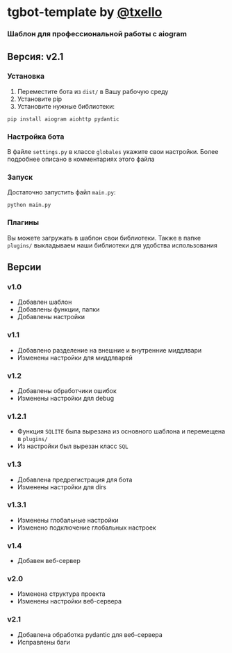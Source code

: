# tgbot-template by [@txello](https://github.com/txello)

### Шаблон для профессиональной работы с aiogram
## Версия: v2.1

### Установка
1. Переместите бота из ```dist/``` в Вашу рабочую среду
2. Установите pip
3. Установите нужные библиотеки:
```console
pip install aiogram aiohttp pydantic
```

### Настройка бота
В файле ```settings.py``` в классе ```globales``` укажите свои настройки.
Более подробнее описано в комментариях этого файла

### Запуск
Достаточно запустить файл ```main.py```:
```console
python main.py
```


### Плагины
Вы можете загружать в шаблон свои библиотеки.
Также в папке ```plugins/``` выкладываем наши библиотеки для удобства использования


## Версии

### v1.0
* Добавлен шаблон
* Добавлены функции, папки
* Добавлены настройки

### v1.1
* Добавлено разделение на внешние и внутренние миддлвари
* Изменены настройки для миддлварей

### v1.2
* Добавлены обработчики ошибок
* Изменены настройки дял debug

### v1.2.1
* Функция ```SQLITE``` была вырезана из основного шаблона и перемещена в ```plugins/```
* Из настройки был вырезан класс ```SQL```

### v1.3
* Добавлена предрегистрация для бота
* Изменены настройки для dirs

### v1.3.1
* Изменены глобальные настройки
* Изменено подключение глобальных настроек

### v1.4
* Добавен веб-сервер

### v2.0
* Изменена структура проекта
* Изменены настройки веб-сервера

### v2.1
* Добавлена обработка pydantic для веб-сервера
* Исправлены баги
